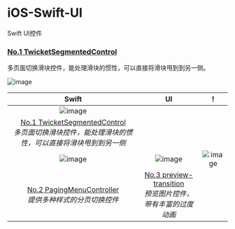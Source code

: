 # iOS-Swift-UI
Swift UI控件


### [No.1 TwicketSegmentedControl](https://github.com/twicketapp/TwicketSegmentedControl)
多页面切换滑块控件，能处理滑块的惯性，可以直接将滑块甩到到另一侧。

![image](https://cloud.githubusercontent.com/assets/7887319/18714404/e77e7588-8015-11e6-939b-25f187a8b4d0.gif)


|Swift|UI|!|
|:---:|:---:|:---:|
|![image](https://cloud.githubusercontent.com/assets/7887319/18714404/e77e7588-8015-11e6-939b-25f187a8b4d0.gif)|||
|[No.1 TwicketSegmentedControl](https://github.com/twicketapp/TwicketSegmentedControl)<br>*多页面切换滑块控件，能处理滑块的惯性，可以直接将滑块甩到到另一侧*|||
|![image](https://raw.githubusercontent.com/wiki/kitasuke/PagingMenuController/images/demo2.gif)|![image](https://raw.githubusercontent.com/wiki/kitasuke/PagingMenuController/images/demo3.gif)|![image](https://raw.githubusercontent.com/wiki/kitasuke/PagingMenuController/images/demo4.gif)|
|[No.2 PagingMenuController](https://github.com/kitasuke/PagingMenuController)<br>*提供多种样式的分页切换控件*|[No.3 preview-transition](https://github.com/Ramotion/Preview-Transition)<br>*预览图片控件，带有丰富的过度动画*|


